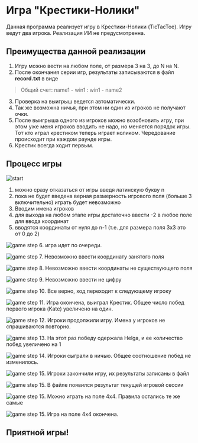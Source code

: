 # Игра "Крестики-Нолики"

Данная программа реализует игру в Крестики-Нолики (TicTacToe). Игру ведут два игрока. Реализация ИИ не предусмотренна.

## Преимущества данной реализации

1. Игру можно вести на любом поле, от размера 3 на 3, до N на N.
2. После окончания серии игр, результаты записываются в файл **record.txt** в виде 
>Общий счет: name1 - win1 : win1 - name2
3. Проверка на выигрыш ведется автоматически.
4. Так же возможна ничья, при этом ни один из игроков не получают очки.
5. После выигрыша одного из игроков можно возобновить игру, при этом уже меня игроков вводить не надо, но меняется порядок игры. Тот кто играл крестиком теперь играет ноликом. Чередование происходит при каждом раунде игры.
6. Крестик всегда ходит первым.

## Процесс игры
![start](resources/Screenshot_1.jpg)


1. можно сразу отказаться от игры введя латинскую букву n
2. пока не будет введена верная размерность игрового поля (больше 3 включительно) играть будет невозможно
3. Вводим имена игроков
4. для выхода на любом этапе игры достаточно ввести -2 в любое поле для ввода координат
5. вводятся координаты от нуля до n-1 (т.е. для размера поля 3x3 это от 0 до 2)

![game step](resources/Screenshot_2.jpg)
6. игра идет по очереди.

![game step](resources/Screenshot_3.jpg)
7. Невозможно ввести координату занятого поля

![game step](resources/Screenshot_4.jpg)
8. Невозможно ввести координаты не существующего поля

![game step](resources/Screenshot_5.jpg)
9. Невозможно ввести не цифру

![game step](resources/Screenshot_6.jpg)
10. Все верно, ход переходит к следующему игроку

![game step](resources/Screenshot_7.jpg)
11. Игра окончена, выиграл Крестик. Общее число побед первого игрока (Kate) увеличено на один.

![game step](resources/Screenshot_8.jpg)
12. Игроки продолжили игру. Имена у игроков не спрашиваются повторно.

![game step](resources/Screenshot_9.jpg)
13. На этот раз победу одержала Helga, и ее количество побед увеличено на 1

![game step](resources/Screenshot_10.jpg)
14. Игроки сыграли в ничью. Общее соотношение побед не изменилось.

![game step](resources/Screenshot_11.jpg)
15. Игроки закончили игру, их результаты записаны в файл

![game step](resources/Screenshot_12.jpg)
15. В файле появился результат текущей игровой сессии

![game step](resources/Screenshot_13.jpg)
15. Можно играть на поле 4x4. Правила остались те же самые

![game step](resources/Screenshot_14.jpg)
15. Игра на поле 4x4 окончена.

## Приятной игры!